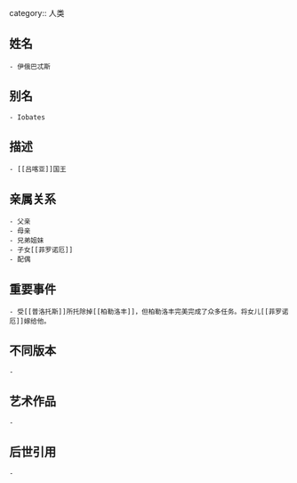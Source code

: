 category:: 人类
## 姓名
	- 伊俄巴忒斯
## 别名
	- Iobates
## 描述
	- [[吕喀亚]]国王
## 亲属关系
	- 父亲
	- 母亲
	- 兄弟姐妹
	- 子女[[菲罗诺厄]]
	- 配偶
## 重要事件
	- 受[[普洛托斯]]所托除掉[[柏勒洛丰]]，但柏勒洛丰完美完成了众多任务。将女儿[[菲罗诺厄]]嫁给他。
## 不同版本
	-
## 艺术作品
	-
## 后世引用
	-
